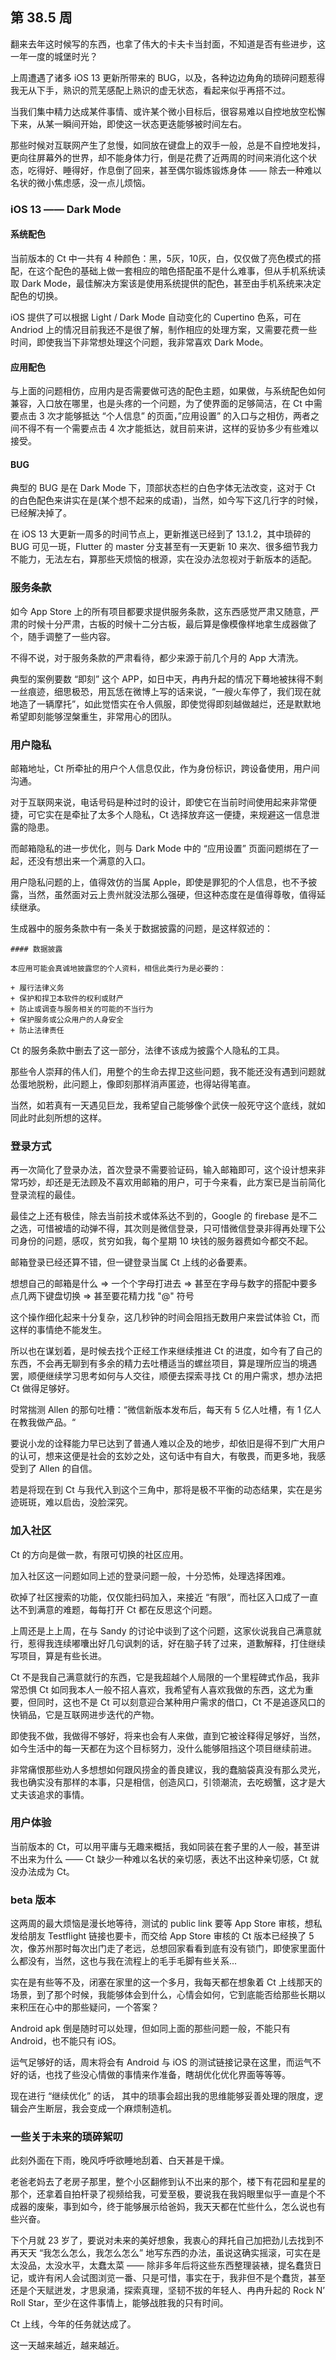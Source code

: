 
## 第 38.5 周

翻来去年这时候写的东西，也拿了伟大的卡夫卡当封面，不知道是否有些进步，这一年一度的城堡时光？

上周遭遇了诸多 iOS 13 更新所带来的 BUG，以及，各种边边角角的琐碎问题惹得我无从下手，熟识的荒芜感配上熟识的虚无状态，看起来似乎再搭不过。

当我们集中精力达成某件事情、或许某个微小目标后，很容易难以自控地放空松懈下来，从某一瞬间开始，即使这一状态更迭能够被时间左右。

那些时候对互联网产生了怠慢，如同放在键盘上的双手一般，总是不自控地发抖，更向往屏幕外的世界，却不能身体力行，倒是花费了近两周的时间来消化这个状态，吃得好、睡得好，作息倒了回来，甚至偶尔锻炼锻炼身体 —— 除去一种难以名状的微小焦虑感，没一点儿烦恼。

### iOS 13 —— Dark Mode

#### 系统配色

当前版本的 Ct  中一共有 4 种颜色：黑，5灰，10灰，白，仅仅做了亮色模式的搭配，在这个配色的基础上做一套相应的暗色搭配虽不是什么难事，但从手机系统读取 Dark Mode，最佳解决方案该是使用系统提供的配色，甚至由手机系统来决定配色的切换。

iOS 提供了可以根据 Light / Dark Mode 自动变化的 Cupertino 色系，可在 Andriod 上的情况目前我还不是很了解，制作相应的处理方案，又需要花费一些时间，即使我当下非常想处理这个问题，我非常喜欢 Dark Mode。

#### 应用配色

与上面的问题相仿，应用内是否需要做可选的配色主题，如果做，与系统配色如何兼容，入口放在哪里，也是头疼的一个问题，为了使界面的足够简洁，在 Ct 中需要点击 3 次才能够抵达 “个人信息” 的页面，”应用设置” 的入口与之相仿，两者之间不得不有一个需要点击 4 次才能抵达，就目前来讲，这样的妥协多少有些难以接受。

#### BUG

典型的 BUG 是在 Dark Mode 下，顶部状态栏的白色字体无法改变，这对于 Ct 的白色配色来讲实在是(某个想不起来的成语)，当然，如今写下这几行字的时候，已经解决掉了。

在 iOS 13 大更新一周多的时间节点上，更新推送已经到了 13.1.2，其中琐碎的 BUG 可见一斑，Flutter 的 master 分支甚至有一天更新 10 来次、很多细节我力不能力，无法左右，算那些天烦恼的根源，实在没办法忽视对于新版本的适配。



### 服务条款

如今 App Store 上的所有项目都要求提供服务条款，这东西感觉严肃又随意，严肃的时候十分严肃，古板的时候十二分古板，最后算是像模像样地拿生成器做了个，随手调整了一些内容。

不得不说，对于服务条款的严肃看待，都少来源于前几个月的 App 大清洗。

典型的案例要数 “即刻” 这个 APP，如日中天，冉冉升起的情况下蓦地被抹得不剩一丝痕迹，细思极恐，用瓦恁在微博上写的话来说，“一艘火车停了，我们现在就地造了一辆摩托”，如此觉悟实在令人佩服，即使觉得即刻越做越烂，还是默默地希望即刻能够涅槃重生，非常用心的团队。



### 用户隐私

邮箱地址，Ct 所牵扯的用户个人信息仅此，作为身份标识，跨设备使用，用户间沟通。

对于互联网来说，电话号码是种过时的设计，即使它在当前时间使用起来非常便捷，可它实在是牵扯了太多个人隐私，Ct 选择放弃这一便捷，来规避这一信息泄露的隐患。

而邮箱隐私的进一步优化，则与 Dark Mode 中的 “应用设置” 页面问题绑在了一起，还没有想出来一个满意的入口。

用户隐私问题的上，值得效仿的当属 Apple，即使是罪犯的个人信息，也不予披露，当然，虽然面对云上贵州就没法那么强硬，但这种态度在是值得尊敬，值得延续继承。

生成器中的服务条款中有一条关于数据披露的问题，是这样叙述的：

```
#### 数据披露

本应用可能会真诚地披露您的个人资料，相信此类行为是必要的：

+ 履行法律义务
+ 保护和捍卫本软件的权利或财产
+ 防止或调查与服务相关的可能的不当行为
+ 保护服务或公众用户的人身安全
+ 防止法律责任
```

Ct 的服务条款中删去了这一部分，法律不该成为披露个人隐私的工具。

那些令人崇拜的伟人们，用整个的生命去捍卫这些问题，我不能还没有遇到问题就怂蛋地脱粉，此问题上，像即刻那样消声匿迹，也得站得笔直。

当然，如若真有一天遇见巨龙，我希望自己能够像个武侠一般死守这个底线，就如同此时此刻所想的这样。

### 登录方式

再一次简化了登录办法，首次登录不需要验证码，输入邮箱即可，这个设计想来非常巧妙，却还是无法顾及不喜欢用邮箱的用户，可于今来看，此方案已是当前简化登录流程的最佳。

最佳之上还有极佳，除去当前技术或体系达不到的，Google 的 firebase 是不二之选，可惜被墙的动弹不得，其次则是微信登录，只可惜微信登录非得再处理下公司身份的问题，感叹，贫穷如我，每个星期 10 块钱的服务器费如今都交不起。

邮箱登录已经还算不错，但一键登录当属 Ct 上线的必备要素。

想想自己的邮箱是什么 => 一个个字母打进去 => 甚至在字母与数字的搭配中要多点几两下键盘切换 => 甚至要花精力找 "@" 符号

这个操作细化起来十分复杂，这几秒钟的时间会阻挡无数用户来尝试体验 Ct，而这样的事情绝不能发生。

所以也在谋划着，是时候去找个正经工作来继续推进 Ct 的进度，如今有了自己的东西，不会再无聊到有多余的精力去吐槽适当的螺丝项目，算是理所应当的境遇罢，顺便继续学习思考如何与人交往，顺便去探索寻找 Ct 的用户需求，想办法把 Ct 做得足够好。

时常揣测 Allen 的那句吐槽：“微信新版本发布后，每天有 5 亿人吐槽，有 1 亿人在教我做产品。“

要说小龙的诠释能力早已达到了普通人难以企及的地步，却依旧是得不到广大用户的认可，想来这便是社会的玄妙之处，这句话中有自大，有敬畏，而更多地，我感受到了 Allen 的自信。

若是将现在到 Ct 与我代入到这个三角中，那将是极不平衡的动态结果，实在是劣迹斑斑，难以启齿，没脸深究。

### 加入社区

Ct 的方向是做一款，有限可切换的社区应用。

加入社区这一问题如同上述的登录问题一般，十分恐怖，处理选择困难。

砍掉了社区搜索的功能，仅仅能扫码加入，来接近 “有限“，而社区入口成了一直达不到满意的难题，每每打开 Ct 都在反思这个问题。

上周还是上上周，在与 Sandy 的讨论中谈到了这个问题，这家伙说我自己满意就行，惹得我连续嘟囔出好几句讽刺的话，好在脑子转了过来，道歉解释，打住继续写项目，算是有些长进。

Ct 不是我自己满意就行的东西，它是我超越个人局限的一个里程碑式作品，我非常恐惧 Ct 如同我本人一般不招人喜欢，我希望有人喜欢我做的东西，这尤为重要，但同时，这也不是 Ct 可以刻意迎合某种用户需求的借口，Ct 不是追逐风口的快销品，它是互联网进步迭代的产物。

即使我不做，我做得不够好，将来也会有人来做，直到它被诠释得足够好，当然，如今生活中的每一天都在为这个目标努力，没什么能够阻挡这个项目继续前进。

非常痛恨那些劝人多想想如何跟风捞金的善良建议，我的蠢脑袋真没有那么灵光，我也确实没有那样的本事，只是相信，创造风口，引领潮流，去吃螃蟹，这才是大丈夫该追求的事情。



### 用户体验

当前版本的 Ct，可以用平庸与无趣来概括，我如同装在套子里的人一般，甚至讲不出来为什么 —— Ct 缺少一种难以名状的亲切感，表达不出这种亲切感，Ct 就没办法成为 Ct。



### beta 版本

这两周的最大烦恼是漫长地等待，测试的 public link 要等 App Store 审核，想私发给朋友 Testflight 链接也要卡，而交给 App Store 审核的 Ct 版本已经换了 5 次，像苏州那时每次出门走了老远，总想回家看看到底有没有锁门，即使家里面什么都没有，当然，这也与我在流程上的毛手毛脚有些关系...

实在是有些等不及，闭塞在家里的这一个多月，我每天都在想象着 Ct 上线那天的场景，到了那个时候，我能够体会到什么，心情会如何，它到底能否给那些长期以来积压在心中的那些疑问，一个答案？

Android apk 倒是随时可以处理，但如同上面的那些问题一般，不能只有 Android，也不能只有 iOS。

运气足够好的话，周末将会有 Android 与 iOS 的测试链接记录在这里，而运气不好的话，也找了些没心情做的事情来作准备，瞎胡优化优化界面等等等。

现在进行 “继续优化” 的话， 其中的琐事会超出我的思维能够妥善处理的限度，逻辑会产生断层，我会变成一个麻烦制造机。



### 一些关于未来的琐碎絮叨

此刻外面在下雨，晚风呼呼欲睡地刮着、白天甚是干燥。

老爸老妈去了老房子那里，整个小区翻修到认不出来的那个，楼下有花园和星星的那个，还拿着自拍杆录了视频给我，可爱至极，要说我在我妈眼里似乎一直是个不成器的废柴，事到如今，终于能够展示给爸妈，我天天都在忙些什么，怎么说也有些兴奋。

下个月就 23 岁了，要说对未来的美好想象，我衷心的拜托自己加把劲儿去找到不再天天 “我怎么怎么，我怎么怎么” 地写东西的办法，虽说这确实摇滚，可实在是太没品，太没水平，太蠢太菜 —— 除非多年后将这些东西整理装裱，提名蠢货日记，或许有闲人会试图浏览一番、只是可惜，事实在于，我非但不是个蠢货，甚至还是个天赋迸发，才思泉涌，探索真理，坚韧不拔的年轻人、冉冉升起的 Rock N’ Roll Star，至少在这件事情上，能够战胜我的只有时间。

Ct 上线，今年的任务就达成了。

这一天越来越近，越来越近。
